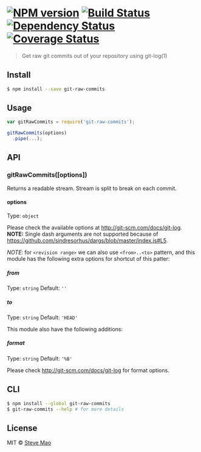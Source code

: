 #  [![NPM version][npm-image]][npm-url] [![Build Status][travis-image]][travis-url] [![Dependency Status][daviddm-image]][daviddm-url] [![Coverage Status][coveralls-image]][coveralls-url]

> Get raw git commits out of your repository using git-log(1)


## Install

```sh
$ npm install --save git-raw-commits
```


## Usage

```js
var gitRawCommits = require('git-raw-commits');

gitRawCommits(options)
  .pipe(...);
```


## API

### gitRawCommits([options])

Returns a readable stream. Stream is split to break on each commit.

#### options

Type: `object`

Please check the available options at http://git-scm.com/docs/git-log.
**NOTE:** Single dash arguments are not supported because of https://github.com/sindresorhus/dargs/blob/master/index.js#L5.

*NOTE*: for `<revision range>` we can also use `<from>..<to>` pattern, and this module has the following extra options for shortcut of this patter:

##### from

Type: `string` Default: `''`

##### to

Type: `string` Default: `'HEAD'`

This module also have the following additions:

##### format

Type: `string` Default: `'%B'`

Please check http://git-scm.com/docs/git-log for format options.


## CLI

```sh
$ npm install --global git-raw-commits
$ git-raw-commits --help # for more details
```


## License

MIT © [Steve Mao](https://github.com/stevemao)


[npm-image]: https://badge.fury.io/js/git-raw-commits.svg
[npm-url]: https://npmjs.org/package/git-raw-commits
[travis-image]: https://travis-ci.org/stevemao/git-raw-commits.svg?branch=master
[travis-url]: https://travis-ci.org/stevemao/git-raw-commits
[daviddm-image]: https://david-dm.org/stevemao/git-raw-commits.svg?theme=shields.io
[daviddm-url]: https://david-dm.org/stevemao/git-raw-commits
[coveralls-image]: https://coveralls.io/repos/stevemao/git-raw-commits/badge.svg
[coveralls-url]: https://coveralls.io/r/stevemao/git-raw-commits
